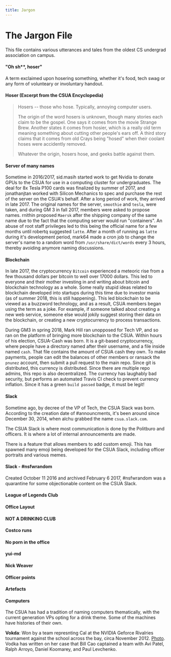 ```yaml
---
title: Jargon
---
```


# The Jargon File

This file contains various utterances and tales from the oldest CS undergrad association on campus.

#### "Oh sh\*\*, hoser"

A term exclaimed upon hosering something, whether it's food, tech swag or any form of volunteary or involuntary handout.

#### Hoser (Excerpt from the CSUA Encyclopedia)

>Hosers -- those who hose. Typically, annoying computer users.
>
>The origin of the word hosers is unknown, though many stories each claim to be the gospel. One says it comes from the movie Strange Brew. Another states it comes from hosier, which is a really old term meaning something about cutting other people's ears off. A third story claims that it comes from old Crays being "hosed" when their coolant hoses were accidently removed.
>
>Whatever the origin, hosers hose, and geeks battle against them.

#### Server of many names

Sometime in 2016/2017, sid.masih started work to get Nvidia to donate GPUs to the CSUA for use in a
computing cluster for undergraduates. The deal for 8x Tesla P100 cards was finalized by summer of 2017, 
and jonathanjtan worked with Silicon Mechanics to spec and purchase the rest of the server on the CSUA's behalf.
After a long period of work, they arrived in late 2017. The original names for the server, 
`smoothie` and `tesla`, were taken, and during GM 3 in fall 2017,
members were asked to propose names. rnithin proposed `Maersk` after the shipping company of
the same name due to the fact that the computing server would run "containers". An abuse of root
staff privileges led to this being the official name for a few months until robertq suggested
`latte`. After a month of running as `latte` during it's development period, mark64 made a cron
job to change the server's name to a random word from `/usr/share/dict/words` every 3 hours, thereby
avoiding anymore naming discussions.

#### Blockchain

In late 2017, the cryptocurrency `Bitcoin` experienced a meteoric rise from a few thousand dollars
per bitcoin to well over 17000 dollars. This led to everyone and their mother investing in and
writing about bitcoin and blockchain technology as a whole. Some really stupid ideas related to
blockchain developed into startups during this time due to investor mania (as of summer 2018, this
is still happening). This led blockchain to be viewed as a buzzword technology, and as a result,
CSUA members began using the term as a joke. For example, if someone talked about creating a new web
service, someone else would jokily suggest storing their data on the blockchain, or creating a new
cryptocurrency to process transactions.

During GM3 in spring 2018, Mark Hill ran unopposed for Tech VP, and so ran on the platform of
bringing more blockchain to the CSUA. Within hours of his election, CSUA-Cash was born. It is a
git-based cryptocurrency, where people have a directory named after their username, and a file
inside named `cash`. That file contains the amount of CSUA cash they own. To make payments, people
can edit the balances of other members or ransack the `pnunez` account, then submit a pull request
to the main repo. Since git is distributed, this currency is distributed. Since there are multiple
repo admins, this repo is also decentralized. The currency has laughably bad security, but performs
an automated Travis CI check to prevent currency inflation. Since it has a green `build passed`
badge, it must be legit!

#### Slack

Sometime ago, by decree of the VP of Tech, the CSUA Slack was born. According to the creation date of \#announcments, it's been around since December 30, 2014, when alchu grabbed the name `csua.slack.com`.

The CSUA Slack is where most communication is done by the Politburo and officers. It is where a lot of internal announcements are made.

There is a feature that allows members to add custom emoji. This has spawned many emoji being developed for the CSUA Slack, including officer portraits and various memes.

#### Slack - \#nsfwrandom

Created October 11 2016 and archived February 6 2017, \#nsfwrandom was a quarantine for some objectionable content on the CSUA Slack. 

#### League of Legends Club

#### Office Layout

#### NOT A DRINKING CLUB

#### Costco runs

#### No porn in the office

#### yui-md

#### Nick Weaver

#### Officer points

#### Artefacts

#### Computers

The CSUA has had a tradition of naming computers thematically, with the current generation VPs opting for a drink theme. Some of the machines have histories of their own.

**Vokda**: Won by a team represnting Cal at the NVIDIA Geforce Rivalries tournament against the school across the bay, circa November 2012. [Photo][1]. Vodka has written on her case that Bill Cao captained a team with Avi Patel, Ralph Arroyo, Daniel Koomarey, and Paul Levchenko.

[1]: https://www.facebook.com/NVIDIAGeForce/photos/a.515583411794454.123247.130554466964019/515635985122530/?type=3&theater
